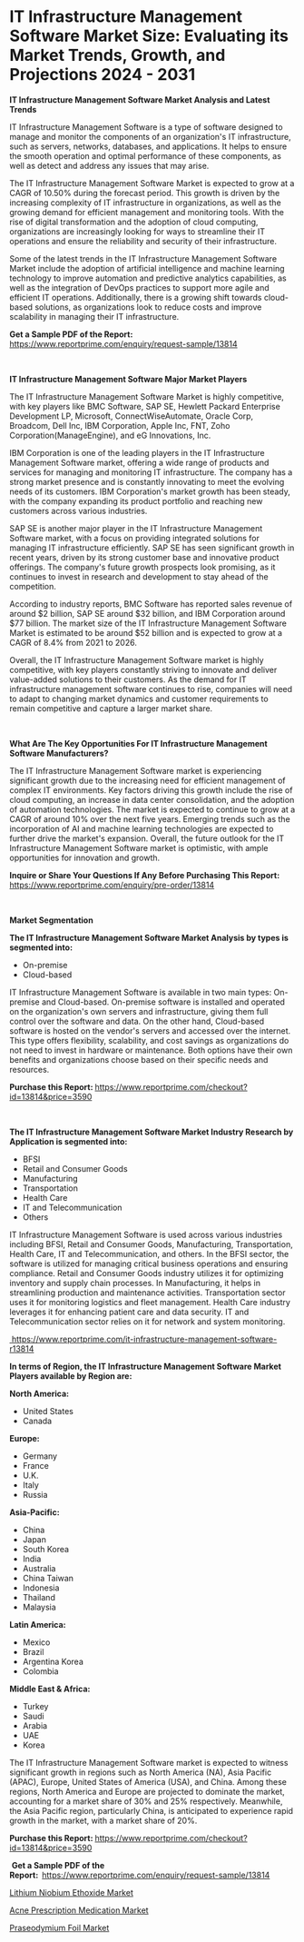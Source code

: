 <p><h1>IT Infrastructure Management Software Market Size: Evaluating its Market Trends, Growth, and Projections 2024 - 2031</h1></p><p><strong>IT Infrastructure Management Software Market Analysis and Latest Trends</strong></p>
<p><p>IT Infrastructure Management Software is a type of software designed to manage and monitor the components of an organization's IT infrastructure, such as servers, networks, databases, and applications. It helps to ensure the smooth operation and optimal performance of these components, as well as detect and address any issues that may arise.</p><p>The IT Infrastructure Management Software Market is expected to grow at a CAGR of 10.50% during the forecast period. This growth is driven by the increasing complexity of IT infrastructure in organizations, as well as the growing demand for efficient management and monitoring tools. With the rise of digital transformation and the adoption of cloud computing, organizations are increasingly looking for ways to streamline their IT operations and ensure the reliability and security of their infrastructure.</p><p>Some of the latest trends in the IT Infrastructure Management Software Market include the adoption of artificial intelligence and machine learning technology to improve automation and predictive analytics capabilities, as well as the integration of DevOps practices to support more agile and efficient IT operations. Additionally, there is a growing shift towards cloud-based solutions, as organizations look to reduce costs and improve scalability in managing their IT infrastructure.</p></p>
<p><strong>Get a Sample PDF of the Report:&nbsp;</strong> <a href="https://www.reportprime.com/enquiry/request-sample/13814">https://www.reportprime.com/enquiry/request-sample/13814</a></p>
<p>&nbsp;</p>
<p><strong>IT Infrastructure Management Software Major Market Players</strong></p>
<p><p>The IT Infrastructure Management Software Market is highly competitive, with key players like BMC Software, SAP SE, Hewlett Packard Enterprise Development LP, Microsoft, ConnectWiseAutomate, Oracle Corp, Broadcom, Dell Inc, IBM Corporation, Apple Inc, FNT, Zoho Corporation(ManageEngine), and eG Innovations, Inc.</p><p>IBM Corporation is one of the leading players in the IT Infrastructure Management Software market, offering a wide range of products and services for managing and monitoring IT infrastructure. The company has a strong market presence and is constantly innovating to meet the evolving needs of its customers. IBM Corporation's market growth has been steady, with the company expanding its product portfolio and reaching new customers across various industries.</p><p>SAP SE is another major player in the IT Infrastructure Management Software market, with a focus on providing integrated solutions for managing IT infrastructure efficiently. SAP SE has seen significant growth in recent years, driven by its strong customer base and innovative product offerings. The company's future growth prospects look promising, as it continues to invest in research and development to stay ahead of the competition.</p><p>According to industry reports, BMC Software has reported sales revenue of around $2 billion, SAP SE around $32 billion, and IBM Corporation around $77 billion. The market size of the IT Infrastructure Management Software Market is estimated to be around $52 billion and is expected to grow at a CAGR of 8.4% from 2021 to 2026.</p><p>Overall, the IT Infrastructure Management Software market is highly competitive, with key players constantly striving to innovate and deliver value-added solutions to their customers. As the demand for IT infrastructure management software continues to rise, companies will need to adapt to changing market dynamics and customer requirements to remain competitive and capture a larger market share.</p></p>
<p>&nbsp;</p>
<p><strong>What Are The Key Opportunities For IT Infrastructure Management Software Manufacturers?</strong></p>
<p><p>The IT Infrastructure Management Software market is experiencing significant growth due to the increasing need for efficient management of complex IT environments. Key factors driving this growth include the rise of cloud computing, an increase in data center consolidation, and the adoption of automation technologies. The market is expected to continue to grow at a CAGR of around 10% over the next five years. Emerging trends such as the incorporation of AI and machine learning technologies are expected to further drive the market's expansion. Overall, the future outlook for the IT Infrastructure Management Software market is optimistic, with ample opportunities for innovation and growth.</p></p>
<p><strong>Inquire or Share Your Questions If Any Before Purchasing This Report:</strong> <a href="https://www.reportprime.com/enquiry/pre-order/13814">https://www.reportprime.com/enquiry/pre-order/13814</a></p>
<p>&nbsp;</p>
<p><strong>Market Segmentation</strong></p>
<p><strong>The IT Infrastructure Management Software Market Analysis by types is segmented into:</strong></p>
<p><ul><li>On-premise</li><li>Cloud-based</li></ul></p>
<p><p>IT Infrastructure Management Software is available in two main types: On-premise and Cloud-based. On-premise software is installed and operated on the organization's own servers and infrastructure, giving them full control over the software and data. On the other hand, Cloud-based software is hosted on the vendor's servers and accessed over the internet. This type offers flexibility, scalability, and cost savings as organizations do not need to invest in hardware or maintenance. Both options have their own benefits and organizations choose based on their specific needs and resources.</p></p>
<p><strong>Purchase this Report:&nbsp;</strong><a href="https://www.reportprime.com/checkout?id=13814&price=3590">https://www.reportprime.com/checkout?id=13814&price=3590</a></p>
<p>&nbsp;</p>
<p><strong>The IT Infrastructure Management Software Market Industry Research by Application is segmented into:</strong></p>
<p><ul><li>BFSI</li><li>Retail and Consumer Goods</li><li>Manufacturing</li><li>Transportation</li><li>Health Care</li><li>IT and Telecommunication</li><li>Others</li></ul></p>
<p><p>IT Infrastructure Management Software is used across various industries including BFSI, Retail and Consumer Goods, Manufacturing, Transportation, Health Care, IT and Telecommunication, and others. In the BFSI sector, the software is utilized for managing critical business operations and ensuring compliance. Retail and Consumer Goods industry utilizes it for optimizing inventory and supply chain processes. In Manufacturing, it helps in streamlining production and maintenance activities. Transportation sector uses it for monitoring logistics and fleet management. Health Care industry leverages it for enhancing patient care and data security. IT and Telecommunication sector relies on it for network and system monitoring.</p></p>
<p><a href="https://www.reportprime.com/it-infrastructure-management-software-r13814">&nbsp;https://www.reportprime.com/it-infrastructure-management-software-r13814</a></p>
<p><strong>In terms of Region, the IT Infrastructure Management Software Market Players available by Region are:</strong></p>
<p>
    <p> <strong> North America: </strong>
        <ul>
            <li>United States</li>
            <li>Canada</li>
        </ul>
        </p> 
    <p> <strong> Europe: </strong>
        <ul>
            <li>Germany</li>
            <li>France</li>
            <li>U.K.</li>
            <li>Italy</li>
            <li>Russia</li>
        </ul>
        </p> 
    <p> <strong> Asia-Pacific: </strong>
        <ul>
            <li>China</li>
            <li>Japan</li>
            <li>South Korea</li>
            <li>India</li>
            <li>Australia</li>
            <li>China Taiwan</li>
            <li>Indonesia</li>
            <li>Thailand</li>
            <li>Malaysia</li>
        </ul>
        </p> 
    <p> <strong> Latin America: </strong>
        <ul>
            <li>Mexico</li>
            <li>Brazil</li>
            <li>Argentina Korea</li>
            <li>Colombia</li>
        </ul>
        </p> 
    <p> <strong> Middle East & Africa: </strong>
        <ul>
            <li>Turkey</li>
            <li>Saudi</li>
            <li>Arabia</li>
            <li>UAE</li>
            <li>Korea</li>
        </ul>
    </p>
    </p>
<p><p>The IT Infrastructure Management Software market is expected to witness significant growth in regions such as North America (NA), Asia Pacific (APAC), Europe, United States of America (USA), and China. Among these regions, North America and Europe are projected to dominate the market, accounting for a market share of 30% and 25% respectively. Meanwhile, the Asia Pacific region, particularly China, is anticipated to experience rapid growth in the market, with a market share of 20%.</p></p>
<p><strong>Purchase this Report: </strong><a href="https://www.reportprime.com/checkout?id=13814&price=3590">https://www.reportprime.com/checkout?id=13814&price=3590</a></p>
<p>&nbsp;<strong>Get a Sample PDF of the Report:&nbsp;&nbsp;</strong><a href="https://www.reportprime.com/enquiry/request-sample/13814">https://www.reportprime.com/enquiry/request-sample/13814</a></p>
<p><strong></strong></p>
<p><p><a href="https://view.publitas.com/reportprime-1/lithium-niobium-ethoxide-market-outlook-and-forecast-from-2024-to-2031/">Lithium Niobium Ethoxide Market</a></p><p><a href="https://github.com/JameTravis/Market-Research-Report-List-6/blob/main/acne-prescription-medication-market.md">Acne Prescription Medication Market</a></p><p><a href="https://view.publitas.com/reportprime-1/praseodymium-foil-market-share-market-analysis-growth-trends-forecasts-for-period-from-2024-2031/">Praseodymium Foil Market</a></p></p>
